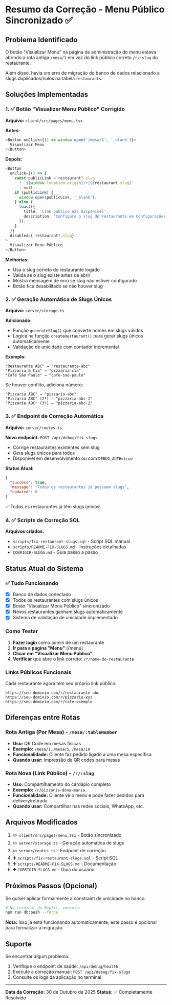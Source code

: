 # Resumo da Correção - Menu Público Sincronizado ✅

## Problema Identificado
O botão "Visualizar Menu" na página de administração do menu estava abrindo a rota antiga `/mesa/1` em vez do link público correto `/r/:slug` do restaurante.

Além disso, havia um erro de migração do banco de dados relacionado a slugs duplicados/nulos na tabela `restaurants`.

## Soluções Implementadas

### 1. ✅ Botão "Visualizar Menu Público" Corrigido
**Arquivo:** `client/src/pages/menu.tsx`

**Antes:**
```typescript
<Button onClick={() => window.open('/mesa/1', '_blank')}>
  Visualizar Menu
</Button>
```

**Depois:**
```typescript
<Button 
  onClick={() => {
    const publicLink = restaurant?.slug 
      ? `${window.location.origin}/r/${restaurant.slug}`
      : null;
    if (publicLink) {
      window.open(publicLink, '_blank');
    } else {
      toast({
        title: 'Link público não disponível',
        description: 'Configure o slug do restaurante em Configurações.',
      });
    }
  }}
  disabled={!restaurant?.slug}
>
  Visualizar Menu Público
</Button>
```

**Melhorias:**
- Usa o slug correto do restaurante logado
- Valida se o slug existe antes de abrir
- Mostra mensagem de erro se slug não estiver configurado
- Botão fica desabilitado se não houver slug

### 2. ✅ Geração Automática de Slugs Únicos
**Arquivo:** `server/storage.ts`

**Adicionado:**
- Função `generateSlug()` que converte nomes em slugs válidos
- Lógica na função `createRestaurant()` para gerar slugs únicos automaticamente
- Validação de unicidade com contador incremental

**Exemplo:**
```
"Restaurante ABC" → "restaurante-abc"
"Pizzaria & Cia" → "pizzaria-cia"
"Café São Paulo" → "cafe-sao-paulo"
```

Se houver conflito, adiciona número:
```
"Pizzaria ABC" → "pizzaria-abc"
"Pizzaria ABC" (2ª) → "pizzaria-abc-1"
"Pizzaria ABC" (3ª) → "pizzaria-abc-2"
```

### 3. ✅ Endpoint de Correção Automática
**Arquivo:** `server/routes.ts`

**Novo endpoint:** `POST /api/debug/fix-slugs`

- Corrige restaurantes existentes sem slug
- Gera slugs únicos para todos
- Disponível em desenvolvimento ou com `DEBUG_AUTH=true`

**Status Atual:**
```json
{
  "success": true,
  "message": "Todos os restaurantes já possuem slugs",
  "updated": 0
}
```
✅ Todos os restaurantes já têm slugs únicos!

### 4. ✅ Scripts de Correção SQL
**Arquivos criados:**
- `scripts/fix-restaurant-slugs.sql` - Script SQL manual
- `scripts/README-FIX-SLUGS.md` - Instruções detalhadas
- `CORRIGIR-SLUGS.md` - Guia passo a passo

## Status Atual do Sistema

### ✅ Tudo Funcionando
- [x] Banco de dados conectado
- [x] Todos os restaurantes com slugs únicos
- [x] Botão "Visualizar Menu Público" sincronizado
- [x] Novos restaurantes ganham slugs automaticamente
- [x] Sistema de validação de unicidade implementado

### Como Testar

1. **Fazer login** como admin de um restaurante
2. **Ir para a página "Menu"** (/menu)
3. **Clicar em "Visualizar Menu Público"**
4. **Verificar** que abre o link correto: `/r/nome-do-restaurante`

### Links Públicos Funcionais

Cada restaurante agora tem seu próprio link público:
```
https://seu-dominio.com/r/restaurante-abc
https://seu-dominio.com/r/pizzaria-xyz
https://seu-dominio.com/r/cafe-exemplo
```

## Diferenças entre Rotas

### Rota Antiga (Por Mesa) - `/mesa/:tableNumber`
- **Uso:** QR Code em mesas físicas
- **Exemplo:** `/mesa/1`, `/mesa/5`, `/mesa/10`
- **Funcionalidade:** Cliente faz pedido ligado a uma mesa específica
- **Quando usar:** Impressão de QR codes para mesas

### Rota Nova (Link Público) - `/r/:slug`
- **Uso:** Compartilhamento do cardápio completo
- **Exemplo:** `/r/pizzaria-dona-maria`
- **Funcionalidade:** Cliente vê o menu e pode fazer pedidos para delivery/retirada
- **Quando usar:** Compartilhar nas redes sociais, WhatsApp, etc.

## Arquivos Modificados

1. ✏️ `client/src/pages/menu.tsx` - Botão sincronizado
2. ✏️ `server/storage.ts` - Geração automática de slugs
3. ✏️ `server/routes.ts` - Endpoint de correção
4. ➕ `scripts/fix-restaurant-slugs.sql` - Script SQL
5. ➕ `scripts/README-FIX-SLUGS.md` - Documentação
6. ➕ `CORRIGIR-SLUGS.md` - Guia do usuário

## Próximos Passos (Opcional)

Se quiser aplicar formalmente a constraint de unicidade no banco:

```bash
# No terminal do Replit, execute:
npm run db:push --force
```

**Nota:** Isso já está funcionando automaticamente, este passo é opcional para formalizar a migração.

## Suporte

Se encontrar algum problema:

1. Verifique o endpoint de saúde: `/api/debug/health`
2. Execute a correção manual: `POST /api/debug/fix-slugs`
3. Consulte os logs da aplicação no terminal

---

**Data da Correção:** 30 de Outubro de 2025
**Status:** ✅ Completamente Resolvido
